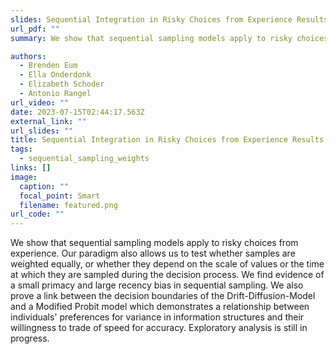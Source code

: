 ```yaml
---
slides: Sequential Integration in Risky Choices from Experience Results in Mean-Variance Preferences
url_pdf: ""
summary: We show that sequential sampling models apply to risky choices from experience. Our paradigm also allows us to test whether samples are weighted equally, or whether they depend on the scale of values or the time at which they are sampled during the decision process. We find evidence of a small primacy and large recency bias in sequential sampling. We also prove a link between the decision boundaries of the Drift-Diffusion-Model and a Modified Probit model which demonstrates a relationship between individuals' preferences for variance in information structures and their willingness to trade of speed for accuracy. Exploratory analysis is still in progress.

authors:
  - Brenden Eum
  - Ella Onderdonk
  - Elizabeth Schoder
  - Antonio Rangel
url_video: ""
date: 2023-07-15T02:44:17.563Z
external_link: ""
url_slides: ""
title: Sequential Integration in Risky Choices from Experience Results in Mean-Variance Preferences
tags:
  - sequential_sampling_weights
links: []
image:
  caption: ""
  focal_point: Smart
  filename: featured.png
url_code: ""
---
```


We show that sequential sampling models apply to risky choices from experience. Our paradigm also allows us to test whether samples are weighted equally, or whether they depend on the scale of values or the time at which they are sampled during the decision process. We find evidence of a small primacy and large recency bias in sequential sampling. We also prove a link between the decision boundaries of the Drift-Diffusion-Model and a Modified Probit model which demonstrates a relationship between individuals' preferences for variance in information structures and their willingness to trade of speed for accuracy. Exploratory analysis is still in progress.
